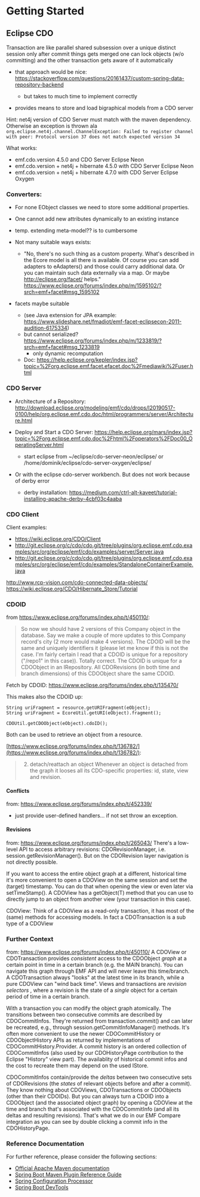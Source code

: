 # Getting Started

## Eclipse CDO

Transaction are like parallel shared subsession over a unique distinct session
    only after commit things gets merged
    one can lock objects (w/o committing) and the other transaction gets aware of it automatically

- that approach would be nice: https://stackoverflow.com/questions/20161437/custom-spring-data-repository-backend
    - but takes to much time to implement correctly

- provides means to store and load bigraphical models from a CDO server

Hint: net4j version of CDO Server must match with the maven dependency.
Otherwise an exception is thrown ala 
`org.eclipse.net4j.channel.ChannelException: Failed to register channel with peer: Protocol version 37 does not match expected version 34`

What works: 
- emf.cdo.version 4.5.0 and CDO Server Eclipse Neon
- emf.cdo.version + net4j + hibernate 4.5.0 with CDO Server Eclipse Neon
- emf.cdo.version + net4j + hibernate 4.7.0 with CDO Server Eclipse Oxygen

### Converters:


- For none EObject classes we need to store some additional properties. 
- One cannot add new attributes dynamically to an existing instance
- temp. extending meta-model?? is to cumbersome

- Not many suitable ways exists:
    - "No, there's no such thing as a custom property. What's described in the Ecore model is all there is available. 
    Of course you can add adapters to eAdapters() and those could carry additional data. Or you can
    maintain such data externally via a map. Or maybe http://eclipse.org/facet/ helps." 
    https://www.eclipse.org/forums/index.php/m/1595102/?srch=emf+facet#msg_1595102
    
- facets maybe suitable 
    - (see Java extension for JPA example: https://www.slideshare.net/fmadiot/emf-facet-eclipsecon-2011-audition-6175334)
    - but cannot serialized? https://www.eclipse.org/forums/index.php/m/1233819/?srch=emf+facet#msg_1233819
        - only dynamic recomputation
    - Doc: https://help.eclipse.org/kepler/index.jsp?topic=%2Forg.eclipse.emf.facet.efacet.doc%2Fmediawiki%2Fuser.html





### CDO Server

- Architecture of a Repository: http://download.eclipse.org/modeling/emf/cdo/drops/I20190517-0100/help/org.eclipse.emf.cdo.doc/html/programmers/server/Architecture.html

- Deploy and Start a CDO Server: https://help.eclipse.org/mars/index.jsp?topic=%2Forg.eclipse.emf.cdo.doc%2Fhtml%2Foperators%2FDoc00_OperatingServer.html
    - start eclipse from ~/eclipse/cdo-server-neon/eclipse/ or /home/dominik/eclipse/cdo-server-oxygen/eclipse/

- Or with the eclipse cdo-server workbench. But does not work because of derby error
    - derby installation: https://medium.com/ctrl-alt-kaveet/tutorial-installing-apache-derby-4cbf03c4aaba


### CDO Client

Client examples:
- https://wiki.eclipse.org/CDO/Client
- http://git.eclipse.org/c/cdo/cdo.git/tree/plugins/org.eclipse.emf.cdo.examples/src/org/eclipse/emf/cdo/examples/server/Server.java
- http://git.eclipse.org/c/cdo/cdo.git/tree/plugins/org.eclipse.emf.cdo.examples/src/org/eclipse/emf/cdo/examples/StandaloneContainerExample.java


http://www.rcp-vision.com/cdo-connected-data-objects/
https://wiki.eclipse.org/CDO/Hibernate_Store/Tutorial


### CDOID

from https://www.eclipse.org/forums/index.php/t/450110/:
> So now we should have 2 versions of this Company object in the database.
> Say we make a couple of more updates to this Company record's city (2 more would make 4 versions). The CDOID will be 
> the same and uniquely identifiers it (please let me know if this is not the case. I'm fairly certain I read that a 
> CDOID is unique for a repository ("/repo1" in this case)).
Totally correct. The CDOID is unique for a CDOObject in an IRepository. All CDORevisions (in both time and branch
dimensions) of this CDOObject share the same CDOID.

Fetch by CDOID: https://www.eclipse.org/forums/index.php/t/135470/


This makes also the CDOID up:
```
String uriFragment = resource.getURIFragment(eObject);
String uriFragment = EcoreUtil.getURI(eObject).fragment();

CDOUtil.getCDOObject(eObject).cdoID();
```

Both can be used to retrieve an object from a resource.


[https://www.eclipse.org/forums/index.php/t/136782/](https://www.eclipse.org/forums/index.php/t/136782/):
> 2) detach/reattach an object
> Whenever an object is detached from the graph it looses all its
> CDO-specific properties: id, state, view and revision.

#### Conflicts

from: https://www.eclipse.org/forums/index.php/t/452339/

- just provide user-defined handlers... if not set throw an exception.

#### Revisions

from: https://www.eclipse.org/forums/index.php/t/265043/
There's a low-level API to access arbitrary revisions: CDORevisionManager, i.e. session.getRevisionManager(). But on the
CDORevision layer navigation is not directly possible.

If you want to access the entire object graph at a different, historical time it's more convenient to open a CDOView on
the same session and set the (target) timestamp. You can do that when opening the view or even later via setTimeStamp().
A CDOView has a getObject(T) method that you can use to directly jump to an object from another view (your transaction
in this case).

CDOView: Think of a CDOView as a read-only transaction, it has most of the
         (same) methods for accessing models. In fact a CDOTransaction is a
         sub type of a CDOView

### Further Context

from: https://www.eclipse.org/forums/index.php/t/450110/
A CDOView or CDOTransaction provides *consistent* access to the CDOObject *graph* at a certain point in time in a
certain branch (e.g. the MAIN branch). You can navigate this graph through EMF API and will never leave this
time/branch. A CDOTransaction always "looks" at the latest time in its branch, while a pure CDOView can "wind back
time". Views and transactions are *revision selectors* , where a revision is the state of a *single* object for a
certain period of time in a certain branch.

With a transaction you can modify the object graph atomically. The transitions between two consecutive commits are
described by CDOCommitInfos. They're returned from transaction.commit() and can later be recreated, e.g., through
session.getCommitInfoManager() methods. It's often more convenient to use the newer CDOCommitHistory or CDOObjectHistory
APIs as returned by implementations of CDOCommitHistory.Provider. A commit history is an ordered collection of
CDOCommitInfos (also used by our CDOHistoryPage contribution to the Eclipse "History" view part). The availablity of
historical commit infos and the cost to recreate them may depend on the used IStore.

CDOCommitInfos contain/provide the *deltas* between two consecutive sets of CDORevisions (the *states* of relevant
objects before and after a commit). They know nothing about CDOViews, CDOTransactions or CDOObjects (other than their
CDOIDs). But you can always turn a CDOID into a CDOObject (and the associated object graph) by opening a CDOView at the
time and branch that's associated with the CDOCommitInfo (and all its deltas and resulting revisions). That's what we do
in our EMF Compare integration as you can see by double clicking a commit info in the CDOHistoryPage.



### Reference Documentation
For further reference, please consider the following sections:

* [Official Apache Maven documentation](https://maven.apache.org/guides/index.html)
* [Spring Boot Maven Plugin Reference Guide](https://docs.spring.io/spring-boot/docs/2.2.0.BUILD-SNAPSHOT/maven-plugin/)
* [Spring Configuration Processor](https://docs.spring.io/spring-boot/docs/{bootVersion}/reference/htmlsingle/#configuration-metadata-annotation-processor)
* [Spring Boot DevTools](https://docs.spring.io/spring-boot/docs/{bootVersion}/reference/htmlsingle/#using-boot-devtools)


